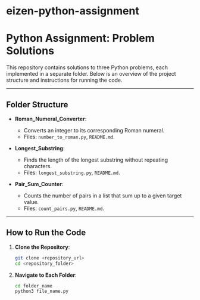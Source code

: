 # eizen-python-assignment

# Python Assignment: Problem Solutions

This repository contains solutions to three Python problems, each implemented in a separate folder. Below is an overview of the project structure and instructions for running the code.

---

## Folder Structure

- **Roman_Numeral_Converter**:

  - Converts an integer to its corresponding Roman numeral.
  - Files: `number_to_roman.py`, `README.md`.

- **Longest_Substring**:

  - Finds the length of the longest substring without repeating characters.
  - Files: `longest_substring.py`, `README.md`.

- **Pair_Sum_Counter**:
  - Counts the number of pairs in a list that sum up to a given target value.
  - Files: `count_pairs.py`, `README.md`.

---

## How to Run the Code

1. **Clone the Repository**:
   ```bash
   git clone <repository_url>
   cd <repository_folder>
   ```
2. **Navigate to Each Folder**:
   ```bash
   cd folder_name
   python3 file_name.py
   ```
